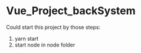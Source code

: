 # Vue_Project_backSystem
Could start this project by those steps:
1. yarn start
2. start node in node folder
